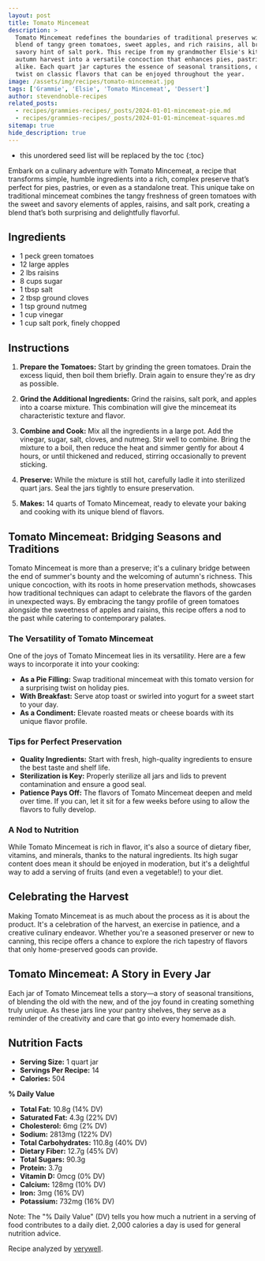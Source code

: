 ```yaml
---
layout: post
title: Tomato Mincemeat
description: >
  Tomato Mincemeat redefines the boundaries of traditional preserves with its inventive
  blend of tangy green tomatoes, sweet apples, and rich raisins, all brought together with a
  savory hint of salt pork. This recipe from my grandmother Elsie's kitchen transforms the
  autumn harvest into a versatile concoction that enhances pies, pastries, and savory dishes
  alike. Each quart jar captures the essence of seasonal transitions, offering a gourmet
  twist on classic flavors that can be enjoyed throughout the year.
image: /assets/img/recipes/tomato-mincemeat.jpg
tags: ['Grammie', 'Elsie', 'Tomato Mincemeat', 'Dessert']
author: stevendnoble-recipes
related_posts:
  - recipes/grammies-recipes/_posts/2024-01-01-mincemeat-pie.md
  - recipes/grammies-recipes/_posts/2024-01-01-mincemeat-squares.md
sitemap: true
hide_description: true
---
```


* this unordered seed list will be replaced by the toc
{:toc}

Embark on a culinary adventure with Tomato Mincemeat, a recipe that transforms simple, humble ingredients into a rich, complex preserve that’s perfect for pies, pastries, or even as a standalone treat. This unique take on traditional mincemeat combines the tangy freshness of green tomatoes with the sweet and savory elements of apples, raisins, and salt pork, creating a blend that’s both surprising and delightfully flavorful.

## Ingredients

* 1 peck green tomatoes
* 12 large apples
* 2 lbs raisins
* 8 cups sugar
* 1 tbsp salt
* 2 tbsp ground cloves
* 1 tsp ground nutmeg
* 1 cup vinegar
* 1 cup salt pork, finely chopped

## Instructions

1. **Prepare the Tomatoes:** Start by grinding the green tomatoes. Drain the excess liquid, then boil them briefly. Drain again to ensure they're as dry as possible.

2. **Grind the Additional Ingredients:** Grind the raisins, salt pork, and apples into a coarse mixture. This combination will give the mincemeat its characteristic texture and flavor.

3. **Combine and Cook:** Mix all the ingredients in a large pot. Add the vinegar, sugar, salt, cloves, and nutmeg. Stir well to combine. Bring the mixture to a boil, then reduce the heat and simmer gently for about 4 hours, or until thickened and reduced, stirring occasionally to prevent sticking.

4. **Preserve:** While the mixture is still hot, carefully ladle it into sterilized quart jars. Seal the jars tightly to ensure preservation.

5. **Makes:** 14 quarts of Tomato Mincemeat, ready to elevate your baking and cooking with its unique blend of flavors.

## Tomato Mincemeat: Bridging Seasons and Traditions

Tomato Mincemeat is more than a preserve; it's a culinary bridge between the end of summer's bounty and the welcoming of autumn's richness. This unique concoction, with its roots in home preservation methods, showcases how traditional techniques can adapt to celebrate the flavors of the garden in unexpected ways. By embracing the tangy profile of green tomatoes alongside the sweetness of apples and raisins, this recipe offers a nod to the past while catering to contemporary palates.

### The Versatility of Tomato Mincemeat

One of the joys of Tomato Mincemeat lies in its versatility. Here are a few ways to incorporate it into your cooking:

* **As a Pie Filling:** Swap traditional mincemeat with this tomato version for a surprising twist on holiday pies.
* **With Breakfast:** Serve atop toast or swirled into yogurt for a sweet start to your day.
* **As a Condiment:** Elevate roasted meats or cheese boards with its unique flavor profile.

### Tips for Perfect Preservation

* **Quality Ingredients:** Start with fresh, high-quality ingredients to ensure the best taste and shelf life.
* **Sterilization is Key:** Properly sterilize all jars and lids to prevent contamination and ensure a good seal.
* **Patience Pays Off:** The flavors of Tomato Mincemeat deepen and meld over time. If you can, let it sit for a few weeks before using to allow the flavors to fully develop.

### A Nod to Nutrition

While Tomato Mincemeat is rich in flavor, it's also a source of dietary fiber, vitamins, and minerals, thanks to the natural ingredients. Its high sugar content does mean it should be enjoyed in moderation, but it's a delightful way to add a serving of fruits (and even a vegetable!) to your diet.

## Celebrating the Harvest

Making Tomato Mincemeat is as much about the process as it is about the product. It's a celebration of the harvest, an exercise in patience, and a creative culinary endeavor. Whether you're a seasoned preserver or new to canning, this recipe offers a chance to explore the rich tapestry of flavors that only home-preserved goods can provide.

## Tomato Mincemeat: A Story in Every Jar

Each jar of Tomato Mincemeat tells a story—a story of seasonal transitions, of blending the old with the new, and of the joy found in creating something truly unique. As these jars line your pantry shelves, they serve as a reminder of the creativity and care that go into every homemade dish.

## Nutrition Facts

* **Serving Size:** 1 quart jar
* **Servings Per Recipe:** 14
* **Calories:** 504

**% Daily Value**

* **Total Fat:** 10.8g (14% DV)
* **Saturated Fat:** 4.3g (22% DV)
* **Cholesterol:** 6mg (2% DV)
* **Sodium:** 2813mg (122% DV)
* **Total Carbohydrates:** 110.8g (40% DV)
* **Dietary Fiber:** 12.7g (45% DV)
* **Total Sugars:** 90.3g
* **Protein:** 3.7g
* **Vitamin D:** 0mcg (0% DV)
* **Calcium:** 128mg (10% DV)
* **Iron:** 3mg (16% DV)
* **Potassium:** 732mg (16% DV)

Note: The "% Daily Value" (DV) tells you how much a nutrient in a serving of food contributes to a daily diet. 2,000 calories a day is used for general nutrition advice.

Recipe analyzed by <a href="https://www.verywellfit.com/recipe-nutrition-analyzer-4157076" target="_blank">verywell</a>.

<script type="application/ld+json">
{
  "@context": "http://schema.org/",
  "@type": "Recipe",
  "name": "Tomato Mincemeat",
  "image": "tomato-mincemeat.jpg",
  "author": {
    "@type": "Person",
    "name": "Steven D Noble"
  },
  "description": "A unique take on traditional mincemeat, combining green tomatoes, apples, raisins, and salt pork into a rich, complex preserve.",
  "recipeYield": "14 quarts",
  "recipeIngredient": [
    "1 peck green tomatoes",
    "12 large apples",
    "2 lbs raisins",
    "8 cups sugar",
    "1 tbsp salt",
    "2 tbsp ground cloves",
    "1 tsp ground nutmeg",
    "1 cup vinegar",
    "1 cup salt pork, finely chopped"
  ],
  "recipeInstructions": [
    "Grind and drain tomatoes, then boil and drain again.",
    "Grind raisins, pork, apples, and mix all ingredients.",
    "Boil together for about 4 hours, pour hot into jars, and seal."
  ],
  "nutrition": {
    "@type": "NutritionInformation",
    "servingSize": "1 quart jar",
    "calories": "504 calories",
    "fatContent": "10.8g",
    "saturatedFatContent": "4.3g",
    "cholesterolContent": "6mg",
    "sodiumContent": "2813mg",
    "carbohydrateContent": "110.8g",
    "fiberContent": "12.7g",
    "sugarContent": "90.3g",
    "proteinContent": "3.7g"
  }
}
</script>
